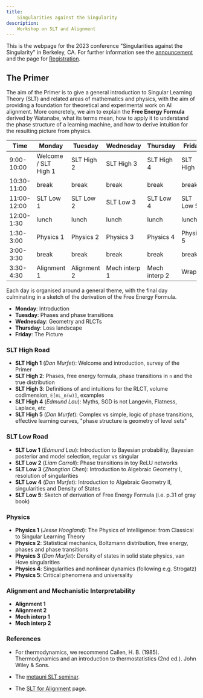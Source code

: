 ```yaml
---
title:
    Singularities against the Singularity
description:
    Workshop on SLT and Alignment
---
```


This is the webpage for the 2023 conference "Singularities against the Singularity" in Berkeley, CA. For further information see the [announcement](https://www.lesswrong.com/posts/HtxLbGvD7htCybLmZ/singularities-against-the-singularity-announcing-workshop-on) and the page for [Registration](https://docs.google.com/forms/d/e/1FAIpQLSfehQkokQeTd9KzRRhw9QsjNB25iOuTOrEeA-V93OW0zsUnlg/viewform?usp=sf_link).


## The Primer

The aim of the Primer is to give a general introduction to Singular Learning Theory (SLT) and related areas of mathematics and physics, with the aim of providing a foundation for theoretical and experimental work on AI alignment. More concretely, we aim to explain the **Free Energy Formula** derived by Watanabe, what its terms mean, how to apply it to understand the phase structure of a learning machine, and how to derive intuition for the resulting picture from physics.

| Time          | Monday | Tuesday | Wednesday | Thursday | Friday |
|---------------|--------|---------|-----------|----------|--------|
| 9:00-10:00     | Welcome / SLT High 1 | SLT High 2 | SLT High 3 | SLT High 4 | SLT High 5 |
| 10:30-11:00    | break  | break   | break     | break    | break  |
| 11:00-12:00    | SLT Low 1 | SLT Low 2 | SLT Low 3 | SLT Low 4 | SLT Low 5 |
| 12:00-1:30     | lunch  | lunch   | lunch     | lunch    | lunch  |
| 1:30-3:00      | Physics 1 | Physics 2 | Physics 3 | Physics 4 | Physics 5 |
| 3:00-3:30      | break  | break   | break     | break    | break  |
| 3:30-4:30      | Alignment 1 | Alignment 2 | Mech interp 1 | Mech interp 2 | Wrapup |

Each day is organised around a general theme, with the final day culminating in a sketch of the derivation of the Free Energy Formula.

* **Monday**: Introduction
* **Tuesday**: Phases and phase transitions
* **Wednesday**: Geometry and RLCTs
* **Thursday**: Loss landscape
* **Friday**: The Picture

### SLT High Road

* **SLT High 1** (*Dan Murfet*): Welcome and introduction, survey of the Primer
* **SLT High 2**: Phases, free energy formula, phase transitions in `n` and the true distribution
* **SLT High 3**: Definitions of and intuitions for the RLCT, volume codimension, `E[nL_n(w)]`, examples
* **SLT High 4** (*Edmund Lau*): Myths, SGD is not Langevin, Flatness, Laplace, etc
* **SLT High 5** (*Dan Murfet*): Complex vs simple, logic of phase transitions, effective learning curves, "phase structure is geometry of level sets"

### SLT Low Road

* **SLT Low 1** (*Edmund Lau*): Introduction to Bayesian probability, Bayesian posterior and model selection, regular vs singular
* **SLT Low 2** (*Liam Carroll*): Phase transitions in toy ReLU networks
* **SLT Low 3** (*Zhongtian Chen*): Introduction to Algebraic Geometry I, resolution of singularities
* **SLT Low 4** (*Dan Murfet*): Introduction to Algebraic Geometry II, singularities and Density of States
* **SLT Low 5**: Sketch of derivation of Free Energy Formula (i.e. p.31 of gray book)

### Physics

* **Physics 1** (*Jesse Hoogland*): The Physics of Intelligence: from Classical to Singular Learning Theory
* **Physics 2**: Statistical mechanics, Boltzmann distribution, free energy, phases and phase transitions
* **Physics 3** (*Dan Murfet*): Density of states in solid state physics, van Hove singularities
* **Physics 4**: Singularities and nonlinear dynamics (following e.g. Strogatz)
* **Physics 5**: Critical phenomena and universality

### Alignment and Mechanistic Interpretability

* **Alignment 1**
* **Alignment 2**
* **Mech interp 1**
* **Mech interp 2**

### References

* For thermodynamics, we recommend Callen, H. B. (1985). Thermodynamics and an introduction to thermostatistics (2nd ed.). John Wiley & Sons.

* The [metauni SLT seminar](https://www.metauni.org/slt).
* The [SLT for Alignment](https://www.metauni.org/slt/align) page.
